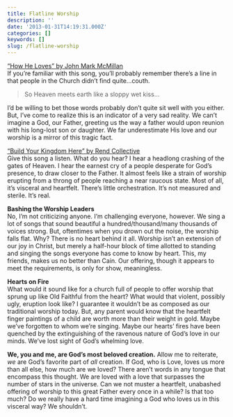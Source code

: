 ```yaml
---
title: Flatline Worship
description: ''
date: '2013-01-31T14:19:31.000Z'
categories: []
keywords: []
slug: /flatline-worship
---
```


[“How He Loves” by John Mark McMillan](http://open.spotify.com/track/0vY9rynwyGJd2febMfLSyU "How He Loves by John Mark McMillan")  
If you’re familiar with this song, you’ll probably remember there’s a line in that people in the Church didn’t find quite…couth.

> So Heaven meets earth like a sloppy wet kiss…

I’d be willing to bet those words probably don’t quite sit well with you either. But, I’ve come to realize this is an indicator of a very sad reality. We can’t imagine a God, our Father, greeting us the way a father would upon reunion with his long-lost son or daughter. We far underestimate His love and our worship is a mirror of this tragic fact.

[“Build Your Kingdom Here” by Rend Collective](http://open.spotify.com/track/6ntyEDNigtyjxLTlicYwEv "Build Your Kingdom Here by Rend Collective")  
Give this song a listen. What do you hear? I hear a headlong crashing of the gates of Heaven. I hear the earnest cry of a people desperate for God’s presence, to draw closer to the Father. It almost feels like a strain of worship erupting from a throng of people reaching a near raucous state. Most of all, it’s visceral and heartfelt. There’s little orchestration. It’s not measured and sterile. It’s real.

**Bashing the Worship Leaders**  
No, I’m not criticizing anyone. I’m challenging everyone, however. We sing a lot of songs that sound beautiful a hundred/thousand/many thousands of voices strong. But, oftentimes when you drown out the noise, the worship falls flat. Why? There is no heart behind it all. Worship isn’t an extension of our joy in Christ, but merely a half-hour block of time allotted to standing and singing the songs everyone has come to know by heart. This, my friends, makes us no better than Cain. Our offering, though it appears to meet the requirements, is only for show, meaningless.

**Hearts on Fire**  
What would it sound like for a church full of people to offer worship that sprung up like Old Faithful from the heart? What would that violent, possibly ugly, eruption look like? I guarantee it wouldn’t be as composed as our traditional worship today. But, any parent would know that the heartfelt finger paintings of a child are worth more than their weight in gold. Maybe we’ve forgotten to whom we’re singing. Maybe our hearts’ fires have been quenched by the extinguishing of the ravenous nature of God’s love in our minds. We’ve lost sight of God’s whelming love.

**We, you and me, are God’s most beloved creation.** Allow me to reiterate, _we_ are God’s favorite part of _all_ creation. If God, who is Love, loves us more than all else, how much are we loved? There aren’t words in any tongue that encompass this thought. We are loved with a love that surpasses the number of stars in the universe. Can we not muster a heartfelt, unabashed offering of worship to this great Father every once in a while? Is that too much? Do we really have a hard time imagining a God who loves us in this visceral way? We shouldn’t.